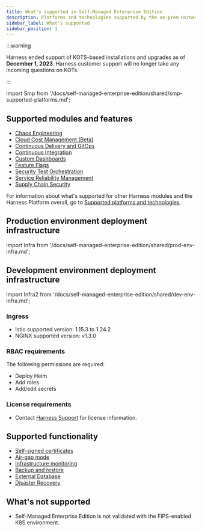 ```yaml
---
title: What's supported in Self-Managed Enterprise Edition
description: Platforms and technologies supported by the on-prem Harness Self-Managed Enterprise Edition
sidebar_label: What's supported
sidebar_position: 1
---
```


:::warning

Harness ended support of KOTS-based installations and upgrades as of **December 1, 2023**. Harness customer support will no longer take any incoming questions on KOTs.

:::

import Smp from '/docs/self-managed-enterprise-edition/shared/smp-supported-platforms.md';

<Smp />

## Supported modules and features

* [Chaos Engineering](/docs/chaos-engineering/whats-supported)
* [Cloud Cost Management (Beta)](/docs/cloud-cost-management/get-started/ccm-smp/smp-ccm-roadmap)
* [Continuous Delivery and GitOps](/docs/continuous-delivery/cd-integrations)
* [Continuous Integration](/docs/continuous-integration/use-ci/set-up-build-infrastructure/which-build-infrastructure-is-right-for-me/#feature-compatibility-matrix)
* [Custom Dashboards](/docs/platform/dashboards/cdb-whats-supported)
* [Feature Flags](/docs/feature-flags/ff-supported-platforms)
* [Security Test Orchestration](/docs/security-testing-orchestration/whats-supported)
* [Service Reliability Management](/docs/service-reliability-management/srm-whats-supported)
* [Supply Chain Security](/docs/software-supply-chain-assurance/ssca-supported)

For information about what's supported for other Harness modules and the Harness Platform overall, go to [Supported platforms and technologies](/docs/platform/platform-whats-supported.md).

## Production environment deployment infrastructure

import Infra from '/docs/self-managed-enterprise-edition/shared/prod-env-infra.md';

<Infra />

## Development environment deployment infrastructure

import Infra2 from '/docs/self-managed-enterprise-edition/shared/dev-env-infra.md';

<Infra2 />

### Ingress
* Istio supported version: 1.15.3 to 1.24.2
* NGINX supported version: v1.3.0

### RBAC requirements

The following permissions are required:
* Deploy Helm
* Add roles
* Add/edit secrets

### License requirements
* Contact [Harness Support](mailto:support@harness.io) for license information.

## Supported functionality
* [Self-signed certificates](/docs/self-managed-enterprise-edition/install/install-using-helm/#use-self-signed-certificates-with-helm-based-installations)
* [Air-gap mode](/docs/self-managed-enterprise-edition/install/install-in-an-air-gapped-environment)
* [Infrastructure monitoring](/docs/self-managed-enterprise-edition/monitor-harness-on-prem)
* [Backup and restore](/docs/self-managed-enterprise-edition/back-up-and-restore-helm)
* [External Database](./advanced-configurations/external-db/configure-external-databases)
* [Disaster Recovery](./advanced-configurations/set-up-disaster-recovery)

## What's not supported
* Self-Managed Enterprise Edition is not validated with the FIPS-enabled K8S environment.

